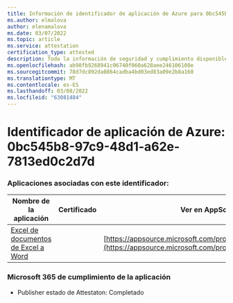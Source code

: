 ```yaml
---
title: Información de identificador de aplicación de Azure para 0bc545b8-97c9-48d1-a62e-7813ed0c2d7d
ms.author: elmalova
author: elenamalova
ms.date: 03/07/2022
ms.topic: article
ms.service: attestation
certification_type: attested
description: Toda la información de seguridad y cumplimiento disponible para 0bc545b8-97c9-48d1-a62e-7813ed0c2d7d.
ms.openlocfilehash: ab98fb9268941c06740f060a628aee246106108e
ms.sourcegitcommit: 78d7dc892da0864cadba4bd03ed83a09e2b8a160
ms.translationtype: MT
ms.contentlocale: es-ES
ms.lasthandoff: 03/08/2022
ms.locfileid: "63081484"
---
```

# <a name="azure-app-id-0bc545b8-97c9-48d1-a62e-7813ed0c2d7d"></a>Identificador de aplicación de Azure: 0bc545b8-97c9-48d1-a62e-7813ed0c2d7d


### <a name="apps-associated-with-this-id"></a>Aplicaciones asociadas con este identificador:
| **Nombre de la aplicación** | **Certificado** | **Ver en AppSource** |
|--------------|---------------|-----------------------|
| [Excel de documentos de Excel a Word](https://docs.microsoft.com/microsoft-365-app-certification/forward/WA104380955) |  | [https://appsource.microsoft.com/product/office/WA104380955](https://appsource.microsoft.com/product/office/WA104380955) |

### <a name="microsoft-365-app-compliance-status"></a>Microsoft 365 de cumplimiento de la aplicación
- Publisher estado de Attestaton: Completado
